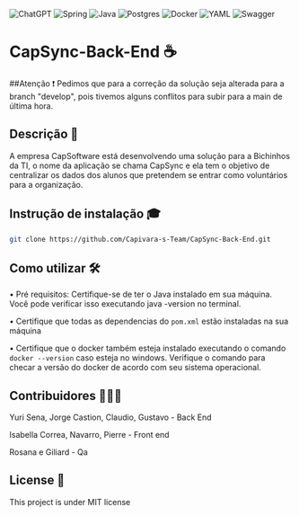 ![ChatGPT](https://img.shields.io/badge/chatGPT-74aa9c?style=for-the-badge&logo=openai&logoColor=white)
![Spring](https://img.shields.io/badge/spring-%236DB33F.svg?style=for-the-badge&logo=spring&logoColor=white)
![Java](https://img.shields.io/badge/java-%23ED8B00.svg?style=for-the-badge&logo=openjdk&logoColor=white)
![Postgres](https://img.shields.io/badge/postgres-%23316192.svg?style=for-the-badge&logo=postgresql&logoColor=white)
![Docker](https://img.shields.io/badge/docker-%230db7ed.svg?style=for-the-badge&logo=docker&logoColor=white)
![YAML](https://img.shields.io/badge/yaml-%23ffffff.svg?style=for-the-badge&logo=yaml&logoColor=151515)
![Swagger](https://img.shields.io/badge/-Swagger-%23Clojure?style=for-the-badge&logo=swagger&logoColor=white)
# CapSync-Back-End ☕

##Atenção ❗
Pedimos que para a correção da solução seja alterada para a branch "develop", pois tivemos alguns conflitos para subir para a main de última hora. 

## Descrição 📃
A empresa CapSoftware está desenvolvendo uma solução para a Bichinhos da TI, 
o nome da aplicação se chama CapSync e ela tem o objetivo de centralizar 
os dados dos alunos que pretendem se entrar como voluntários para a organização.

## Instrução de instalação 🎓

```bash
git clone https://github.com/Capivara-s-Team/CapSync-Back-End.git
```

## Como utilizar 🛠️

• Pré requisitos: Certifique-se de ter o Java instalado em sua máquina. Você pode verificar isso executando java -version no terminal.

• Certifique que todas as dependencias do ```pom.xml``` estão instaladas na sua máquina

• Certifique que o docker também esteja instalado executando o comando ```docker --version``` caso esteja no windows. Verifique o comando para checar a versão do docker de acordo com seu sistema operacional.

## Contribuidores 🙎🏻‍♂️
Yuri Sena, Jorge Castion, Claudio, Gustavo - Back End

Isabella Correa, Navarro, Pierre - Front end

Rosana e Giliard - Qa

## License 📃

This project is under MIT license



